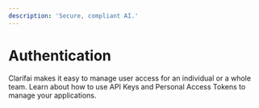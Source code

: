 ```yaml
---
description: 'Secure, compliant AI.'
---
```


# Authentication

Clarifai makes it easy to manage user access for an individual or a whole team. Learn about how to use API Keys and Personal Access Tokens to manage your applications.

